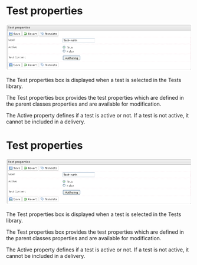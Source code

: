 <!--
created_at: '2012-03-22 18:21:07'
updated_at: '2013-03-13 13:37:46'
authors:
    - 'Jérôme Bogaerts'
contributors:
    - 'Sophie Doublet'
tags:
    - 'Manage Tests'
-->

Test properties
===============

![](../resources/Tests-properties.png)

The Test properties box is displayed when a test is selected in the Tests library.

The Test properties box provides the test properties which are defined in the parent classes properties and are available for modification.

The Active property defines if a test is active or not. If a test is not active, it cannot be included in a delivery.

Test properties
===============

![](../resources/Tests-properties.png)

The Test properties box is displayed when a test is selected in the Tests library.

The Test properties box provides the test properties which are defined in the parent classes properties and are available for modification.

The Active property defines if a test is active or not. If a test is not active, it cannot be included in a delivery.



